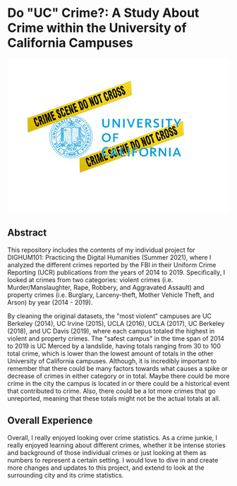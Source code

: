 # Do "UC" Crime?: A Study About Crime within the University of California Campuses

![Project Header](https://github.com/kianaeunice/do-uc-crime/blob/main/data/images/do-uc-crime-header)

## Abstract
This repository includes the contents of my individual project for DIGHUM101: Practicing the Digital Humanities (Summer 2021), where I analyzed the different crimes reported by the FBI in their Uniform Crime Reporting (UCR) publications from the years of 2014 to 2019. Specifically, I looked at crimes from two categories: violent crimes (i.e. Murder/Manslaughter, Rape, Robbery, and Aggravated Assault) and property crimes (i.e. Burglary, Larceny-theft, Mother Vehicle Theft, and Arson) by year (2014 - 2019).

By cleaning the original datasets, the "most violent" campuses are UC Berkeley (2014), UC Irvine (2015), UCLA (2016), UCLA (2017), UC Berkeley (2018), and UC Davis (2019), where each campus totaled the highest in violent and property crimes. The "safest campus" in the time span of 2014 to 2019 is UC Merced by a landslide, having totals ranging from 30 to 100 total crime, which is lower than the lowest amount of totals in the other University of California campuses. Although, it is incredibly important to remember that there could be many factors towards what causes a spike or decrease of crimes in either category or in total. Maybe there could be more crime in the city the campus is located in or there could be a historical event that contributed to crime. Also, there could be a lot more crimes that go unreported, meaning that these totals might not be the actual totals at all. 

## Overall Experience
Overall, I really enjoyed looking over crime statistics. As a crime junkie, I really enjoyed learning about different crimes, whether it be intense stories and background of those individual crimes or just looking at them as numbers to represent a certain setting. I would love to dive in and create more changes and updates to this project, and extend to look at the surrounding city and its crime statistics.

